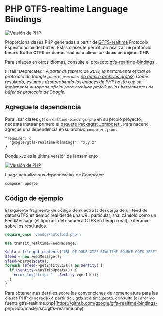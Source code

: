 # PHP GTFS-realtime Language Bindings
 
 [![Versión de PHP](https://badge.fury.io/ph/google%2Fgtfs-realtime-bindings.svg)](https://badge.fury.io/ph/google%2Fgtfs-realtime-bindings) 
 
 Proporciona clases PHP generadas a partir de 
 [GTFS-realtime](https://github.com/google/transit/tree/master/gtfs-realtime) Protocolo 
 Especificación del buffer. Estas clases le permitirán analizar un protocolo binario 
 Buffer GTFS en tiempo real para alimentar datos en objetos PHP. 
 
 Para enlaces en otros idiomas, consulte el proyecto 
 [gtfs-realtime-bindings](https://github.com/google/gtfs-realtime-bindings) 
. 
 
!!! fail "Deprecated"
    *A partir de febrero de 2019, la herramienta oficial de protocolo de Google `google-protobuf` [no admite archivos proto2](https://github.com/protocolbuffers/protobuf/issues/3623). Como resultado, estamos desaprobando los enlaces de PHP hasta que se implemente el soporte oficial para archivos proto2 en las herramientas de búfer de protocolo de Google.* 
 
## Agregue la dependencia 
 
 Para usar clases `gtfs-realtime-bindings-php` en su propio proyecto, necesita 
 instalar primero el [paquete Packagist Composer 
](https://packagist.org/packages/google/gtfs-realtime-bindings). Para hacerlo 
, agregue una dependencia en su archivo `composer.json` : 
 
```
"require": {
  "google/gtfs-realtime-bindings": "x.y.z"
}
``` 
 
 Donde `xyz` es la última versión de lanzamiento: 
 
 [![Versión de PHP](https://badge.fury.io/ph/google%2Fgtfs-realtime-bindings.svg)](https://badge.fury.io/ph/google%2Fgtfs-realtime-bindings) 
 
 Luego actualice sus dependencias de Composer: 
 
```
composer update
```
 
## Código de ejemplo 
 
 El siguiente fragmento de código demuestra la descarga de un feed de datos GTFS en tiempo real 
 desde una URL particular, analizándolo como un FeedMessage (el tipo raíz del 
 esquema GTFS en tiempo real), e iterando sobre los resultados. 
 
```php
require_once 'vendor/autoload.php';

use transit_realtime\FeedMessage;

$data = file_get_contents("URL OF YOUR GTFS-REALTIME SOURCE GOES HERE");
$feed = new FeedMessage();
$feed->parse($data);
foreach ($feed->getEntityList() as $entity) {
  if ($entity->hasTripUpdate()) {
    error_log("trip: " . $entity->getId());
  }
}
```
 
 Para obtener más detalles sobre las convenciones de nomenclatura para las clases PHP generadas a partir de 
, [gtfs-realtime.proto](https://github.com/google/transit/blob/master/gtfs-realtime/proto/gtfs-realtime.proto), 
 consulte [el archivo fuente gtfs-realtime.php](https://github.com/google/gtfs-realtime-bindings- php/blob/master/src/gtfs-realtime.php). 
